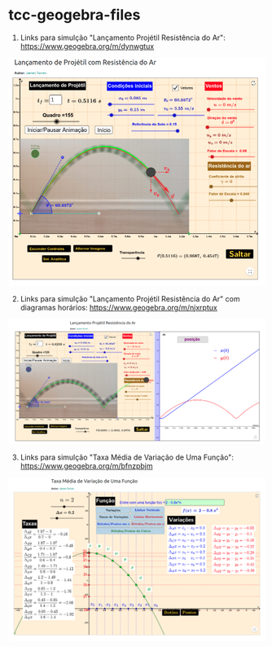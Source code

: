 # tcc-geogebra-files

1. Links para simulção "Lançamento Projétil Resistência do Ar": https://www.geogebra.org/m/dynwgtux

![alt text](https://github.com/jamesrtorres/tcc-geogebra-files/blob/master/Images/screen01.png)

2. Links para simulção "Lançamento Projétil Resistência do Ar" com diagramas horários: https://www.geogebra.org/m/njxrptux

![alt text](https://github.com/jamesrtorres/tcc-geogebra-files/blob/master/Images/screen02.png)

3. Links para simulção "Taxa Média de Variação de Uma Função": https://www.geogebra.org/m/bfnzpbjm

![alt text](https://github.com/jamesrtorres/tcc-geogebra-files/blob/master/Images/screen03.png)